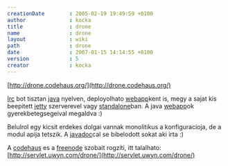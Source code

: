 ```yaml
---
creationDate        : 2005-02-19 19:49:59 +0100 
author              : kocka 
title               : drone 
name                : drone 
layout              : wiki 
path                : drone 
date                : 2007-01-15 14:14:55 +0100 
version             : 5 
creator             : kocka 
---
```

[http://drone.codehaus.org/](http://drone.codehaus.org/)

[Irc](irc.html) bot tisztan [java](java.html) nyelven, deployolhato [webapp](webapp.html)kent is, megy a sajat kis beepitett [jetty](jetty.html) szerverevel vagy [standalone](standalone.html)ban. A java [webapp](webapp.html)ok gyerekbetegsegeival megaldva :)

Belulrol egy kicsit erdekes dolgai vannak monolitikus a konfiguracioja, de a modul apija tetszik. A [javadoc](javadoc.html)cal se bibelodott sokat aki irta :)

A [codehaus](codehaus.html) es a [freenode](freenode.html) szobait rogziti, itt talalhato:
[http://servlet.uwyn.com/drone/](http://servlet.uwyn.com/drone/)
